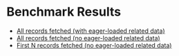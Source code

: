 # Benchmark Results

* [All records fetched (with eager-loaded related data)](https://rotexsoft.github.io/benchmarkorms/benchmark-results/LATEST_RESULTS_EAGER.html)
* [All records fetched (no eager-loaded related data)](https://rotexsoft.github.io/benchmarkorms/benchmark-results/LATEST_RESULTS_NO_EAGER.html)
* [First N records fetched (no eager-loaded related data)](https://rotexsoft.github.io/benchmarkorms/benchmark-results/LATEST_RESULTS_FIRST_N_NO_EAGER.html)
